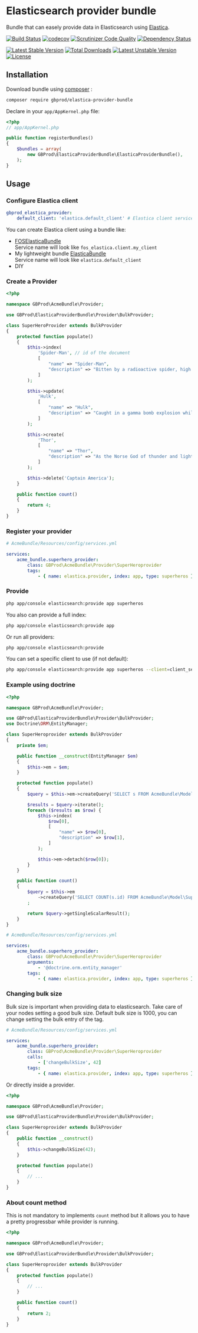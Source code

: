 # Elasticsearch provider bundle

Bundle that can easely provide data in Elasticsearch using [Elastica](http://eastica.io).

[![Build Status](https://travis-ci.org/gbprod/elastica-provider-bundle.svg?branch=master)](https://travis-ci.org/gbprod/elastica-provider-bundle)
[![codecov](https://codecov.io/gh/gbprod/elastica-provider-bundle/branch/master/graph/badge.svg)](https://codecov.io/gh/gbprod/elastica-provider-bundle)
[![Scrutinizer Code Quality](https://scrutinizer-ci.com/g/gbprod/elastica-provider-bundle/badges/quality-score.png?b=master)](https://scrutinizer-ci.com/g/gbprod/elastica-provider-bundle/?branch=master)
[![Dependency Status](https://www.versioneye.com/user/projects/574a9ca6ce8d0e004505fa52/badge.svg?style=flat)](https://www.versioneye.com/user/projects/574a9ca6ce8d0e004505fa52)

[![Latest Stable Version](https://poser.pugx.org/gbprod/elastica-provider-bundle/v/stable)](https://packagist.org/packages/gbprod/elastica-provider-bundle)
[![Total Downloads](https://poser.pugx.org/gbprod/elastica-provider-bundle/downloads)](https://packagist.org/packages/gbprod/elastica-provider-bundle)
[![Latest Unstable Version](https://poser.pugx.org/gbprod/elastica-provider-bundle/v/unstable)](https://packagist.org/packages/gbprod/elastica-provider-bundle)
[![License](https://poser.pugx.org/gbprod/elastica-provider-bundle/license)](https://packagist.org/packages/gbprod/elastica-provider-bundle)

## Installation

Download bundle using [composer](https://getcomposer.org/) :

```bash
composer require gbprod/elastica-provider-bundle
```

Declare in your `app/AppKernel.php` file:

```php
<?php
// app/AppKernel.php

public function registerBundles()
{
    $bundles = array(
        new GBProd\ElasticaProviderBundle\ElasticaProviderBundle(),
    );
}
```

## Usage

### Configure Elastica client

```yml
gbprod_elastica_provider:
    default_client: 'elastica.default_client' # Elastica client service's name 
```

You can create Elastica client using a bundle like:
  * [FOSElasticaBundle](https://github.com/FriendsOfSymfony/FOSElasticaBundle)  
    Service name will look like `fos_elastica.client.my_client`
  * My lightweight bundle [ElasticaBundle](https://github.com/gbprod/elastica-bundle)  
    Service name will look like `elastica.default_client`
  * DIY

### Create a Provider

```php
<?php

namespace GBProd\AcmeBundle\Provider;

use GBProd\ElasticaProviderBundle\Provider\BulkProvider;

class SuperHeroProvider extends BulkProvider
{
    protected function populate()
    {
        $this->index(
            'Spider-Man', // id of the document
            [
                "name" => "Spider-Man",
                "description" => "Bitten by a radioactive spider, high school student Peter Parker gained the speed, strength and powers of a spider. Adopting the name Spider-Man, Peter hoped to start a career using his new abilities. Taught that with great power comes great responsibility, Spidey has vowed to use his powers to help people.",
            ]
        );

        $this->update(
            'Hulk',
            [
                "name" => "Hulk",
                "description" => "Caught in a gamma bomb explosion while trying to save the life of a teenager, Dr. Bruce Banner was transformed into the incredibly powerful creature called the Hulk. An all too often misunderstood hero, the angrier the Hulk gets, the stronger the Hulk gets.",
            ]
        );

        $this->create(
            'Thor',
            [
                "name" => "Thor",
                "description" => "As the Norse God of thunder and lightning, Thor wields one of the greatest weapons ever made, the enchanted hammer Mjolnir. While others have described Thor as an over-muscled, oafish imbecile, he's quite smart and compassionate.  He's self-assured, and he would never, ever stop fighting for a worthwhile cause.",
            ]
        );

        $this->delete('Captain America');
    }

    public function count()
    {
        return 4;
    }
}
```

### Register your provider

```yml
# AcmeBundle/Resources/config/services.yml

services:
    acme_bundle.superhero_provider:
        class: GBProd\AcmeBundle\Provider\SuperHeroprovider
        tags:
            - { name: elastica.provider, index: app, type: superheros }
```

### Provide

```bash
php app/console elasticsearch:provide app superheros
```

You also can provide a full index:

```bash
php app/console elasticsearch:provide app
```

Or run all providers:

```bash
php app/console elasticsearch:provide
```

You can set a specific client to use (if not default):

```bash
php app/console elasticsearch:provide app superheros --client=client_service_name
```

### Example using doctrine

```php
<?php

namespace GBProd\AcmeBundle\Provider;

use GBProd\ElasticaProviderBundle\Provider\BulkProvider;
use Doctrine\ORM\EntityManager;

class SuperHeroprovider extends BulkProvider
{
    private $em;

    public function __construct(EntityManager $em)
    {
        $this->em = $em;
    }

    protected function populate()
    {
        $query = $this->em->createQuery('SELECT s FROM AcmeBundle\Model\SuperHero s');

        $results = $query->iterate();
        foreach ($results as $row) {
            $this->index(
                $row[0],
                [
                    "name" => $row[0],
                    "description" => $row[1],
                ]
            );

            $this->em->detach($row[0]);
        }
    }

    public function count()
    {
        $query = $this->em
            ->createQuery('SELECT COUNT(s.id) FROM AcmeBundle\Model\SuperHero s')
        ;

        return $query->getSingleScalarResult();
    }
}
```

```yml
# AcmeBundle/Resources/config/services.yml

services:
    acme_bundle.superhero_provider:
        class: GBProd\AcmeBundle\Provider\SuperHeroprovider
        arguments:
            - '@doctrine.orm.entity_manager'
        tags:
            - { name: elastica.provider, index: app, type: superheros }
```

### Changing bulk size

Bulk size is important when providing data to elasticsearch. Take care of your nodes setting a good bulk size.
Default bulk size is 1000, you can change setting the bulk entry of the tag.

```yml
# AcmeBundle/Resources/config/services.yml

services:
    acme_bundle.superhero_provider:
        class: GBProd\AcmeBundle\Provider\SuperHeroprovider
        calls:
            - ['changeBulkSize', 42]
        tags:
            - { name: elastica.provider, index: app, type: superheros }
```

Or directly inside a provider.
```php
<?php

namespace GBProd\AcmeBundle\Provider;

use GBProd\ElasticaProviderBundle\Provider\BulkProvider;

class SuperHeroprovider extends BulkProvider
{
    public function __construct()
    {
        $this->changeBulkSize(42);
    }

    protected function populate()
    {
        // ...
    }
}
```
### About count method

This is not mandatory to implements `count` method but it allows you to have a pretty progressbar while provider is running.

```php
<?php

namespace GBProd\AcmeBundle\Provider;

use GBProd\ElasticaProviderBundle\Provider\BulkProvider;

class SuperHeroprovider extends BulkProvider
{
    protected function populate()
    {
        // ...
    }

    public function count()
    {
        return 2;
    }
}
```
